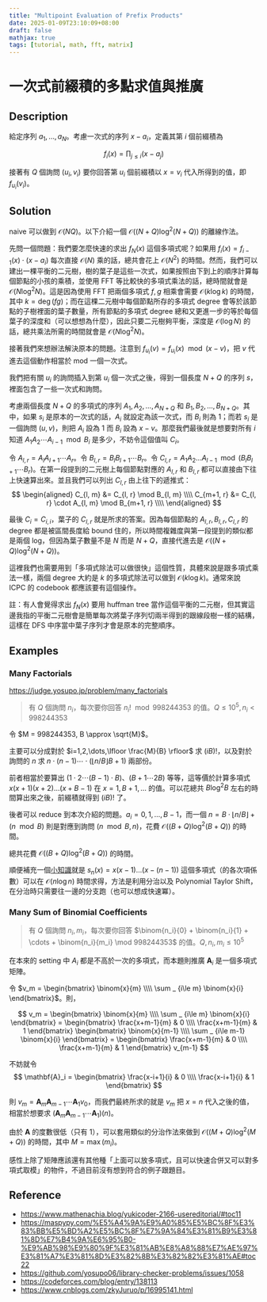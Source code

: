 ```yaml
---
title: "Multipoint Evaluation of Prefix Products"
date: 2025-01-09T23:10:09+08:00
draft: false
mathjax: true
tags: [tutorial, math, fft, matrix]
---
```


# 一次式前綴積的多點求值與推廣

## Description

給定序列 $a_1, \dots, a_N$。考慮一次式的序列 $x - a_i$，定義其第 $i$ 個前綴積為

$$
f_i(x) = \prod _ {j \leq i} (x - a_j)
$$

接著有 $Q$ 個詢問 $(u_i, v_i)$ 要你回答第 $u_i$ 個前綴積以 $x = v_i$ 代入所得到的值，即 $f_{u_i}(v_i)$。

## Solution

naive 可以做到 $\mathcal{O}(NQ)$。以下介紹一個 $\mathcal{O}((N+Q)\log^2(N+Q))$ 的離線作法。

先問一個問題：我們要怎麼快速的求出 $f_N(x)$ 這個多項式呢？如果用 $f_i(x) = f_{i-1}(x) \cdot (x - a_i)$ 每次直接 $\mathcal{O}(N)$ 乘的話，總共會花上 $\mathcal{O}(N^2)$ 的時間。然而，我們可以建出一棵平衡的二元樹，樹的葉子是這些一次式，如果按照由下到上的順序計算每個節點的小孩的乘積，並使用 FFT 等比較快的多項式乘法的話，總時間就會是 $\mathcal{O}(N\log^2N)$。這是因為使用 FFT 把兩個多項式 $f, g$ 相乘會需要 $\mathcal{O}(k\log k)$ 的時間，其中 $k=\deg (fg)$；而在這棵二元樹中每個節點所存的多項式 degree 會等於該節點的子樹裡面的葉子數量，所有節點的多項式 degree 總和又更進一步的等於每個葉子的深度和（可以想想為什麼），因此只要二元樹夠平衡，深度是 $\mathcal{O}(\log N)$ 的話，總共乘法所需的時間就會是 $\mathcal{O}(N\log ^2N)$。

接著我們來想辦法解決原本的問題。注意到 $f_{u_i}(v) = f_{u_i}(x) \mod (x - v)$，把 $v$ 代進去這個動作相當於 mod 一個一次式。

我們把有關 $u_i$ 的詢問插入到第 $u_i$ 個一次式之後，得到一個長度 $N+Q$ 的序列 $s$，裡面包含了一些一次式和詢問。

考慮兩個長度 $N+Q$ 的多項式的序列 $A_1, A_2, \dots, A_{N+Q}$ 和 $B_1, B_2, \dots, B_{N+Q}$。其中，如果 $s_i$ 是原本的一次式的話，$A_i$ 就設定為該一次式，而 $B_i$ 則為 $1$；而若 $s_i$ 是一個詢問 $(u, v)$，則把 $A_i$ 設為 $1$ 而 $B_i$ 設為 $x - v$。那麼我們最後就是想要對所有 $i$ 知道 $A_1 A_2 \cdots A_{i-1} \mod B_i$ 是多少，不妨令這個值叫 $C_i$。

令 $A_{l, r} = A_l A_{l+1}\cdots A_r$。令 $B_{l, r} = B_l B_{l+1} \cdots B_r$。令 $C_{l, r} = A_1 A_2 \dots A_{l-1} \mod (B_l B_{l+1} \cdots B_r)$。在第一段提到的二元樹上每個節點對應的 $A_{l, r}$ 和 $B_{l, r}$ 都可以直接由下往上快速算出來。並且我們可以列出 $C_{l, r}$ 由上往下的遞推式：
$$
\begin{aligned}
C_{l, m} &= C_{l, r} \mod B_{l, m} \\\\
C_{m+1, r} &= C_{l, r} \cdot A_{l, m} \mod B_{m+1, r} \\\\
\end{aligned}
$$

最後 $C_i = C_{i,i}$，葉子的 $C_{l, r}$ 就是所求的答案。因為每個節點的 $A_{l, r}, B_{l, r}, C_{l, r}$ 的 degree 都是被區間長度給 bound 住的，所以時間複雜度與第一段提到的類似都是兩個 log，但因為葉子數量不是 $N$ 而是 $N+Q$，直接代進去是 $\mathcal{O}((N+Q)\log ^2 (N+Q))$。

這裡我們也需要用到「多項式除法可以做很快」這個性質，具體來說是跟多項式乘法一樣，兩個 degree 大約是 $k$ 的多項式除法可以做到 $\mathcal{O}(k\log k)$。通常來說 ICPC 的 codebook 都應該要有這個操作。

註：有人會覺得求出 $f_N(x)$ 要用 huffman tree 當作這個平衡的二元樹，但其實這邊我指的平衡二元樹會是簡單每次將葉子序列切兩半得到的跟線段樹一樣的結構，這樣在 DFS 中序當中葉子序列才會是原本的完整順序。

## Examples

### Many Factorials
https://judge.yosupo.jp/problem/many_factorials

> 有 $Q$ 個詢問 $n_i$，每次要你回答 $n_i! \mod 998244353$ 的值。$Q \leq 10^5, n_i < 998244353$

<!-- 原本這題只有 $Q \leq 5$ 的弱化版。 -->

令 $M = 998244353, B \approx \sqrt{M}$。

主要可以分成對於 $i=1,2,\dots,\lfloor \frac{M}{B} \rfloor$ 求 $(iB)!$，以及對於詢問的 $n$ 求 $n \cdot (n-1) \cdots \cdot (\lfloor n/B \rfloor B+1)$ 兩部份。

前者相當於要算出 $(1 \cdot 2 \cdots (B-1) \cdot B)$、$(B+1 \cdots 2B)$ 等等，這等價於計算多項式 $x(x+1)(x+2)\dots (x+B-1)$ 在 $x=1, B+1, \dots$ 的值。可以花總共 $B\log ^2 B$ 左右的時間算出來之後，前綴積就得到 $(iB)!$ 了。

後者可以 reduce 到本次介紹的問題。$a_i = 0, 1, \dots, B-1$，而一個 $n = B \cdot \lfloor n/B \rfloor + (n\mod B)$ 則是對應到詢問 $(n\mod B, n)$，花費 $\mathcal{O}((B+Q)\log^2(B+Q))$ 的時間。

總共花費 $\mathcal{O}((B+Q)\log^2(B+Q))$ 的時間。

順便補充一個[小知識](https://judge.yosupo.jp/problem/stirling_number_of_the_first_kind)就是 $s_n(x) = x(x-1)\dots (x-(n-1))$ 這個多項式（的各次項係數）可以在 $\mathcal{O}(n\log n)$ 時間求得，方法是利用分治以及 Polynomial Taylor Shift，在分治時只需要往一邊的分支跑（也可以想成快速冪）。

### Many Sum of Binomial Coefficients
> 有 $Q$ 個詢問 $n_i, m_i$，每次要你回答 $\binom{n_i}{0} + \binom{n_i}{1} + \cdots + \binom{n_i}{m_i} \mod 998244353$ 的值。$Q, n_i, m_i \leq 10^5$

在本來的 setting 中 $A_i$ 都是不高於一次的多項式，而本題則推廣 $\mathbf{A}_i$ 是一個多項式矩陣。

令 $v_m = \begin{bmatrix}
    \binom{x}{m} \\\\ \sum _ {i\le m} \binom{x}{i}
\end{bmatrix}$。則，

$$
v_m = \begin{bmatrix}
    \binom{x}{m} \\\\ \sum _ {i\le m} \binom{x}{i}
\end{bmatrix}
= \begin{bmatrix}
\frac{x+m-1}{m} & 0 \\\\
\frac{x+m-1}{m} & 1
\end{bmatrix}
\begin{bmatrix}
    \binom{x}{m-1} \\\\ \sum _ {i\le m-1} \binom{x}{i}
\end{bmatrix}
= \begin{bmatrix}
\frac{x+m-1}{m} & 0 \\\\
\frac{x+m-1}{m} & 1
\end{bmatrix}
v_{m-1}
$$

不妨就令
$$
\mathbf{A}_i =
\begin{bmatrix}
\frac{x-i+1}{i} & 0 \\\\
\frac{x-i+1}{i} & 1
\end{bmatrix}
$$

則 $v_m = \mathbf{A} _ m \mathbf{A} _ {m-1} \cdots \mathbf{A} _ 1 v _ 0$，而我們最終所求的就是 $v_m$ 把 $x = n$ 代入之後的值，相當於想要求 $\left( \mathbf{A} _ m \mathbf{A} _ {m-1} \cdots \mathbf{A} _ 1 \right)(n)$。

由於 $\mathbf{A}$ 的度數很低（只有 1），可以套用類似的分治作法來做到 $\mathcal{O}((M+Q)\log^2(M+Q))$ 的時間，其中 $M = \max(m_i)$。

感性上除了矩陣應該還有其他種「上面可以放多項式，且可以快速合併又可以對多項式取模」的物件，不過目前沒有想到符合的例子跟題目。

## Reference

- https://www.mathenachia.blog/yukicoder-2166-usereditorial/#toc11
- https://maspypy.com/%E5%A4%9A%E9%A0%85%E5%BC%8F%E3%83%BB%E5%BD%A2%E5%BC%8F%E7%9A%84%E3%81%B9%E3%81%8D%E7%B4%9A%E6%95%B0-%E9%AB%98%E9%80%9F%E3%81%AB%E8%A8%88%E7%AE%97%E3%81%A7%E3%81%8D%E3%82%8B%E3%82%82%E3%81%AE#toc22
- https://github.com/yosupo06/library-checker-problems/issues/1058
- https://codeforces.com/blog/entry/138113
- https://www.cnblogs.com/zkyJuruo/p/16995141.html
